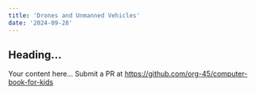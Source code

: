 ```yaml
---
title: 'Drones and Unmanned Vehicles'
date: '2024-09-28'
---
```


## Heading...
Your content here...
Submit a PR at https://github.com/org-45/computer-book-for-kids
